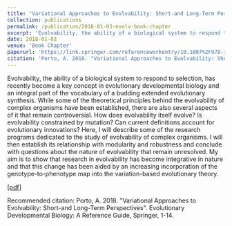 ```yaml
---
title: "Variational Approaches to Evolvability: Short-and Long-Term Perspectives"
collection: publications
permalink: /publication/2018-01-03-evolv-book-chapter
excerpt: 'Evolvability, the ability of a biological system to respond to selection, has recently become a key concept in evolutionary developmental biology and an integral part of the vocabulary of a budding extended evolutionary synthesis. While some of the theoretical principles behind the evolvability of complex organisms have been established, there are also several aspects of it that remain controversial. How does evolvability itself evolve? Is evolvability constrained by mutation? Can current definitions account for evolutionary innovations? Here, I will describe some of the research programs dedicated to the study of evolvability of complex organisms. I will then establish its relationship with modularity and robustness and conclude with questions about the nature of evolvability that remain unresolved. My aim is to show that research in evolvability has become integrative in nature and that this change has been aided by an increasing incorporation of the genotype-to-phenotype map into the variation-based evolutionary theory.'
date: 2018-01-03
venue: 'Book Chapter'
paperurl: 'https://link.springer.com/referenceworkentry/10.1007%2F978-3-319-33038-9_114-1'
citation: 'Porto, A. 2018. "Variational Approaches to Evolvability: Short-and Long-Term Perspectives". Evolutionary Developmental Biology: A Reference Guide, Springer, 1-14.'
---
```

Evolvability, the ability of a biological system to respond to selection, has recently become a key concept in evolutionary developmental biology and an integral part of the vocabulary of a budding extended evolutionary synthesis. While some of the theoretical principles behind the evolvability of complex organisms have been established, there are also several aspects of it that remain controversial. How does evolvability itself evolve? Is evolvability constrained by mutation? Can current definitions account for evolutionary innovations? Here, I will describe some of the research programs dedicated to the study of evolvability of complex organisms. I will then establish its relationship with modularity and robustness and conclude with questions about the nature of evolvability that remain unresolved. My aim is to show that research in evolvability has become integrative in nature and that this change has been aided by an increasing incorporation of the genotype-to-phenotype map into the variation-based evolutionary theory.

[[pdf]](https://link.springer.com/referenceworkentry/10.1007%2F978-3-319-33038-9_114-1)

Recommended citation: Porto, A. 2018. "Variational Approaches to Evolvability: Short-and Long-Term Perspectives". Evolutionary Developmental Biology: A Reference Guide, Springer, 1-14.
